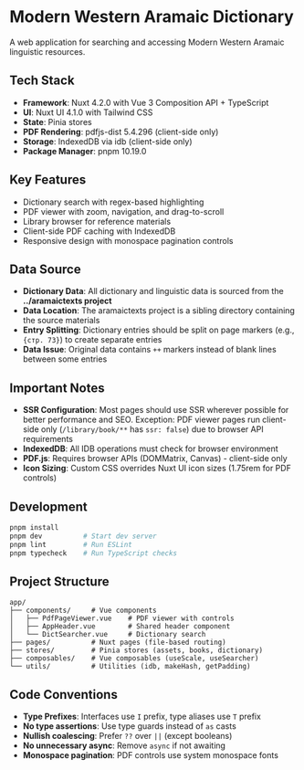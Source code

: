 # Modern Western Aramaic Dictionary

A web application for searching and accessing Modern Western Aramaic linguistic resources.

## Tech Stack

- **Framework**: Nuxt 4.2.0 with Vue 3 Composition API + TypeScript
- **UI**: Nuxt UI 4.1.0 with Tailwind CSS
- **State**: Pinia stores
- **PDF Rendering**: pdfjs-dist 5.4.296 (client-side only)
- **Storage**: IndexedDB via idb (client-side only)
- **Package Manager**: pnpm 10.19.0

## Key Features

- Dictionary search with regex-based highlighting
- PDF viewer with zoom, navigation, and drag-to-scroll
- Library browser for reference materials
- Client-side PDF caching with IndexedDB
- Responsive design with monospace pagination controls

## Data Source

- **Dictionary Data**: All dictionary and linguistic data is sourced from the **../aramaictexts project**
- **Data Location**: The aramaictexts project is a sibling directory containing the source materials
- **Entry Splitting**: Dictionary entries should be split on page markers (e.g., `{стр. 73}`) to create separate entries
- **Data Issue**: Original data contains `++` markers instead of blank lines between some entries

## Important Notes

- **SSR Configuration**: Most pages should use SSR wherever possible for better performance and SEO. Exception: PDF viewer pages run client-side only (`/library/book/**` has `ssr: false`) due to browser API requirements
- **IndexedDB**: All IDB operations must check for browser environment
- **PDF.js**: Requires browser APIs (DOMMatrix, Canvas) - client-side only
- **Icon Sizing**: Custom CSS overrides Nuxt UI icon sizes (1.75rem for PDF controls)

## Development

```bash
pnpm install
pnpm dev          # Start dev server
pnpm lint         # Run ESLint
pnpm typecheck    # Run TypeScript checks
```

## Project Structure

```
app/
├── components/     # Vue components
│   ├── PdfPageViewer.vue    # PDF viewer with controls
│   ├── AppHeader.vue        # Shared header component
│   └── DictSearcher.vue     # Dictionary search
├── pages/          # Nuxt pages (file-based routing)
├── stores/         # Pinia stores (assets, books, dictionary)
├── composables/    # Vue composables (useScale, useSearcher)
└── utils/          # Utilities (idb, makeHash, getPadding)
```

## Code Conventions

- **Type Prefixes**: Interfaces use `I` prefix, type aliases use `T` prefix
- **No type assertions**: Use type guards instead of `as` casts
- **Nullish coalescing**: Prefer `??` over `||` (except booleans)
- **No unnecessary async**: Remove `async` if not awaiting
- **Monospace pagination**: PDF controls use system monospace fonts
